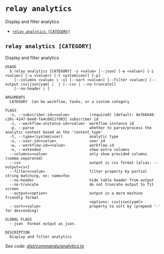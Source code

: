 `relay analytics`
=================

Display and filter analytics

* [`relay analytics [CATEGORY]`](#relay-analytics-category)

## `relay analytics [CATEGORY]`

Display and filter analytics

```
USAGE
  $ relay analytics [CATEGORY] -s <value> [--json] [-w <value>] [-i <value>] [-u <value>] [-t system|user] [-p]
    [--columns <value> | -x] [--sort <value>] [--filter <value>] [--output csv|json|yaml |  | [--csv | --no-truncate]]
    [--no-header | ]

ARGUMENTS
  CATEGORY  Can be workflow, tasks, or a custom category

FLAGS
  -s, --subscriber-id=<value>         (required) [default: 8efb6648-c26c-4147-bee8-fa4c6811fd03] subscriber id
  -i, --workflow-instance-id=<value>  workflow instance id
  -p, --parse                         whether to parse/process the analytic content based on the 'content_type'
  -t, --type=(system|user)            analytic type
  -u, --user-id=<value>               user id
  -w, --workflow-id=<value>           workflow id
  -x, --extended                      show extra columns
  --columns=<value>                   only show provided columns (comma-separated)
  --csv                               output is csv format [alias: --output=csv]
  --filter=<value>                    filter property by partial string matching, ex: name=foo
  --no-header                         hide table header from output
  --no-truncate                       do not truncate output to fit screen
  --output=<option>                   output in a more machine friendly format
                                      <options: csv|json|yaml>
  --sort=<value>                      property to sort by (prepend '-' for descending)

GLOBAL FLAGS
  --json  Format output as json.

DESCRIPTION
  Display and filter analytics
```

_See code: [dist/commands/analytics.ts](https://github.com/relaypro/relay-cli/blob/v1.8.1/dist/commands/analytics.ts)_
